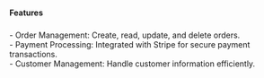 <h4 align="left">Features</h4>

###

<p align="left">- Order Management: Create, read, update, and delete orders.<br>- Payment Processing: Integrated with Stripe for secure payment transactions.<br>- Customer Management: Handle customer information efficiently.</p>
